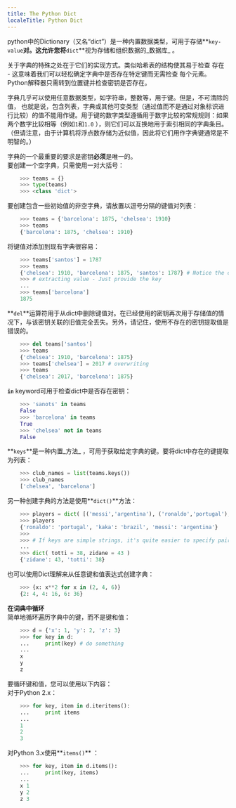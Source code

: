 ```yaml
---
title: The Python Dict
localeTitle: Python Dict
---
```

python中的Dictionary（又名“dict”）是一种内置数据类型，可用于存储**`key-value`**对。这允许您将**`dict`**视为存储和组织数据的_数据库_ 。

关于字典的特殊之处在于它们的实现方式。类似哈希表的结构使其易于检查 存在 - 这意味着我们可以轻松确定字典中是否存在特定键而无需检查 每个元素。 Python解释器只需转到位置键并检查密钥是否存在。

字典几乎可以使用任意数据类型，如字符串，整数等，用于键。但是，不可清除的值， 也就是说，包含列表，字典或其他可变类型（通过值而不是通过对象标识进行比较）的值不能用作键。用于键的数字类型遵循用于数字比较的常规规则：如果两个数字比较相等（例如`1`和`1.0` ），则它们可以互换地用于索引相同的字典条目。 （但请注意，由于计算机将浮点数存储为近似值，因此将它们用作字典键通常是不明智的。）

字典的一个最重要的要求是密钥**必须**是唯一的。  
要创建一个空字典，只需使用一对大括号：

```python
    >>> teams = {} 
    >>> type(teams) 
    >>> <class 'dict'> 
```

  
要创建包含一些初始值的非空字典，请放置以逗号分隔的键值对列表：

```python
    >>> teams = {'barcelona': 1875, 'chelsea': 1910} 
    >>> teams 
    {'barcelona': 1875, 'chelsea': 1910} 
```

将键值对添加到现有字典很容易：

```python
    >>> teams['santos'] = 1787 
    >>> teams 
    {'chelsea': 1910, 'barcelona': 1875, 'santos': 1787} # Notice the order - Dictionaries are unordered ! 
    >>> # extracting value - Just provide the key 
    ... 
    >>> teams['barcelona'] 
    1875 
```

  
**`del`**运算符用于从dict中删除键值对。在已经使用的密钥再次用于存储值的情况下，与该密钥关联的旧值完全丢失。另外，请记住，使用不存在的密钥提取值是错误的。

```python
    >>> del teams['santos'] 
    >>> teams 
    {'chelsea': 1910, 'barcelona': 1875} 
    >>> teams['chelsea'] = 2017 # overwriting 
    >>> teams 
    {'chelsea': 2017, 'barcelona': 1875} 
```

  
**`in`** keyword可用于检查dict中是否存在密钥：

```python
    >>> 'sanots' in teams 
    False 
    >>> 'barcelona' in teams 
    True 
    >>> 'chelsea' not in teams 
    False 
```

  
**`keys`**是一种内置_方法_ ，可用于获取给定字典的键。要将dict中存在的键提取为列表：

```python
    >>> club_names = list(teams.keys()) 
    >>> club_names 
    ['chelsea', 'barcelona'] 
```

  
另一种创建字典的方法是使用**`dict()`**方法：

```python
    >>> players = dict( [('messi','argentina'), ('ronaldo','portugal'), ('kaka','brazil')] ) # sequence of key-value pair is passed 
    >>> players 
    {'ronaldo': 'portugal', 'kaka': 'brazil', 'messi': 'argentina'} 
    >>> 
    >>> # If keys are simple strings, it's quite easier to specify pairs using keyword arguments 
    ... 
    >>> dict( totti = 38, zidane = 43 ) 
    {'zidane': 43, 'totti': 38} 
```

也可以使用Dict理解来从任意键和值表达式创建字典：

```python
    >>> {x: x**2 for x in (2, 4, 6)} 
    {2: 4, 4: 16, 6: 36} 
```

**在词典中循环**  
简单地循环遍历字典中的键，而不是键和值：

```python
    >>> d = {'x': 1, 'y': 2, 'z': 3} 
    >>> for key in d: 
    ...     print(key) # do something 
    ... 
    x 
    y 
    z 
```

要循环键和值，您可以使用以下内容：  
对于Python 2.x：

```python
    >>> for key, item in d.iteritems(): 
    ...     print items 
    ... 
    1 
    2 
    3 
```

对Python 3.x使用**`items()`** ：

```python
    >>> for key, item in d.items(): 
    ...     print(key, items) 
    ... 
    x 1 
    y 2 
    z 3 

```